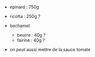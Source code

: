 - epinard   :   750g
- ricotta   :   250g ?
- bechamel  
    - beurre    :   40g ?
    - fairine   :   40g ?

- on peut aussi mettre de la sauce tomate

